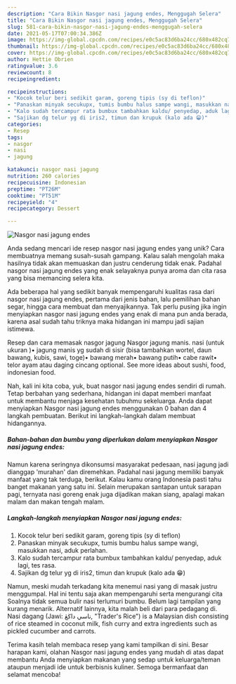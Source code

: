 ```yaml
---
description: "Cara Bikin Nasgor nasi jagung endes, Menggugah Selera"
title: "Cara Bikin Nasgor nasi jagung endes, Menggugah Selera"
slug: 581-cara-bikin-nasgor-nasi-jagung-endes-menggugah-selera
date: 2021-05-17T07:00:34.386Z
image: https://img-global.cpcdn.com/recipes/e0c5ac83d6ba24cc/680x482cq70/nasgor-nasi-jagung-endes-foto-resep-utama.jpg
thumbnail: https://img-global.cpcdn.com/recipes/e0c5ac83d6ba24cc/680x482cq70/nasgor-nasi-jagung-endes-foto-resep-utama.jpg
cover: https://img-global.cpcdn.com/recipes/e0c5ac83d6ba24cc/680x482cq70/nasgor-nasi-jagung-endes-foto-resep-utama.jpg
author: Hettie Obrien
ratingvalue: 3.6
reviewcount: 8
recipeingredient:

recipeinstructions:
- "Kocok telur beri sedikit garam, goreng tipis (sy di teflon)"
- "Panaskan minyak secukupx, tumis bumbu halus sampe wangi, masukkan nasi, aduk perlahan."
- "Kalo sudah tercampur rata bumbux tambahkan kaldu/ penyedap, aduk lagi, tes rasa."
- "Sajikan dg telur yg di iris2, timun dan krupuk (kalo ada 😁)"
categories:
- Resep
tags:
- nasgor
- nasi
- jagung

katakunci: nasgor nasi jagung 
nutrition: 260 calories
recipecuisine: Indonesian
preptime: "PT26M"
cooktime: "PT51M"
recipeyield: "4"
recipecategory: Dessert

---
```



![Nasgor nasi jagung endes](https://img-global.cpcdn.com/recipes/e0c5ac83d6ba24cc/680x482cq70/nasgor-nasi-jagung-endes-foto-resep-utama.jpg)

Anda sedang mencari ide resep nasgor nasi jagung endes yang unik? Cara membuatnya memang susah-susah gampang. Kalau salah mengolah maka hasilnya tidak akan memuaskan dan justru cenderung tidak enak. Padahal nasgor nasi jagung endes yang enak selayaknya punya aroma dan cita rasa yang bisa memancing selera kita.

Ada beberapa hal yang sedikit banyak mempengaruhi kualitas rasa dari nasgor nasi jagung endes, pertama dari jenis bahan, lalu pemilihan bahan segar, hingga cara membuat dan menyajikannya. Tak perlu pusing jika ingin menyiapkan nasgor nasi jagung endes yang enak di mana pun anda berada, karena asal sudah tahu triknya maka hidangan ini mampu jadi sajian istimewa.

Resep dan cara memasak nasgor jagung Nasgor jagung manis. nasi (untuk ukuran )• jagung manis yg sudah di sisir (bisa tambahkan wortel, daun bawang, kubis, sawi, toge)• bawang merah• bawang putih• cabe rawit• telor ayam atau daging cincang optional. See more ideas about sushi, food, indonesian food.


Nah, kali ini kita coba, yuk, buat nasgor nasi jagung endes sendiri di rumah. Tetap berbahan yang sederhana, hidangan ini dapat memberi manfaat untuk membantu menjaga kesehatan tubuhmu sekeluarga. Anda dapat menyiapkan Nasgor nasi jagung endes menggunakan 0 bahan dan 4 langkah pembuatan. Berikut ini langkah-langkah dalam membuat hidangannya.

<!--inarticleads1-->

##### Bahan-bahan dan bumbu yang diperlukan dalam menyiapkan Nasgor nasi jagung endes:



Namun karena seringnya dikonsumsi masyarakat pedesaan, nasi jagung jadi dianggap &#39;murahan&#39; dan diremehkan. Padahal nasi jagung memiliki banyak manfaat yang tak terduga, berikut. Kalau kamu orang Indonesia pasti tahu banget makanan yang satu ini. Selain merupakan santapan untuk sarapan pagi, ternyata nasi goreng enak juga dijadikan makan siang, apalagi makan malam dan makan tengah malam. 

<!--inarticleads2-->

##### Langkah-langkah menyiapkan Nasgor nasi jagung endes:

1. Kocok telur beri sedikit garam, goreng tipis (sy di teflon)
1. Panaskan minyak secukupx, tumis bumbu halus sampe wangi, masukkan nasi, aduk perlahan.
1. Kalo sudah tercampur rata bumbux tambahkan kaldu/ penyedap, aduk lagi, tes rasa.
1. Sajikan dg telur yg di iris2, timun dan krupuk (kalo ada 😁)


Namun, meski mudah terkadang kita menemui nasi yang di masak justru menggumpal. Hal ini tentu saja akan mempengaruhi serta mengurangi cita Soalnya tidak semua bulir nasi terlumuri bumbu. Belum lagi tampilan yang kurang menarik. Alternatif lainnya, kita malah beli dari para pedagang di. Nasi dagang (Jawi: ناسي داڬڠ, &#34;Trader&#39;s Rice&#34;) is a Malaysian dish consisting of rice steamed in coconut milk, fish curry and extra ingredients such as pickled cucumber and carrots. 

Terima kasih telah membaca resep yang kami tampilkan di sini. Besar harapan kami, olahan Nasgor nasi jagung endes yang mudah di atas dapat membantu Anda menyiapkan makanan yang sedap untuk keluarga/teman ataupun menjadi ide untuk berbisnis kuliner. Semoga bermanfaat dan selamat mencoba!
